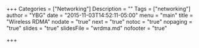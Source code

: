 +++
Categories = ["Networking"]
Description = ""
Tags = ["networking"]
author = "YBG"
date = "2015-11-03T14:52:11-05:00"
menu = "main"
title = "Wireless RDMA"
nodate = "true"
next = "true"
notoc = "true"
nopaging = "true"
slides = "true"
slidesFile = "wrdma.md"
nofooter = "true"

+++
 
